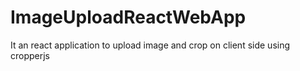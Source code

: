 # ImageUploadReactWebApp
It an react application to upload image and crop on client side using cropperjs
